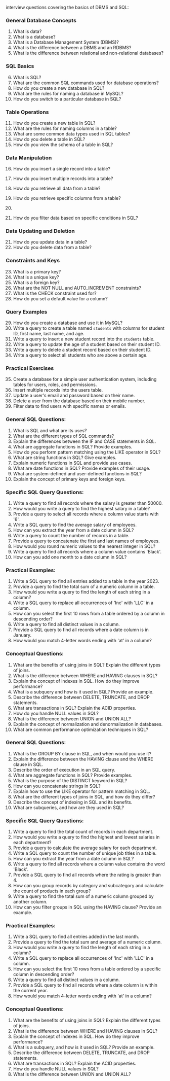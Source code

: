 interview questions covering the basics of DBMS and SQL:

### General Database Concepts

1. What is data?
2. What is a database?
3. What is a Database Management System (DBMS)?
4. What is the difference between a DBMS and an RDBMS?
5. What is the difference between relational and non-relational databases?

### SQL Basics

6. What is SQL?
7. What are the common SQL commands used for database operations?
8. How do you create a new database in SQL?
9. What are the rules for naming a database in MySQL?
10. How do you switch to a particular database in SQL?

### Table Operations

11. How do you create a new table in SQL?
12. What are the rules for naming columns in a table?
13. What are some common data types used in SQL tables?
14. How do you delete a table in SQL?
15. How do you view the schema of a table in SQL?

### Data Manipulation

16. How do you insert a single record into a table?
17. How do you insert multiple records into a table?
18. How do you retrieve all data from a table?
19. How do you retrieve specific columns from a table?
20.

20. How do you filter data based on specific conditions in SQL?

### Data Updating and Deletion

21. How do you update data in a table?
22. How do you delete data from a table?

### Constraints and Keys

23. What is a primary key?
24. What is a unique key?
25. What is a foreign key?
26. What are the NOT NULL and AUTO_INCREMENT constraints?
27. What is the CHECK constraint used for?
28. How do you set a default value for a column?

### Query Examples

29. How do you create a database and use it in MySQL?
30. Write a query to create a table named `students` with columns for student ID, first name, last name, and age.
31. Write a query to insert a new student record into the `students` table.
32. Write a query to update the age of a student based on their student ID.
33. Write a query to delete a student record based on their student ID.
34. Write a query to select all students who are above a certain age.

### Practical Exercises

35. Create a database for a simple user authentication system, including tables for users, roles, and permissions.
36. Insert multiple records into the users table.
37. Update a user's email and password based on their name.
38. Delete a user from the database based on their mobile number.
39. Filter data to find users with specific names or emails.



### General SQL Questions:
1. What is SQL and what are its uses?
2. What are the different types of SQL commands?
3. Explain the differences between the IF and CASE statements in SQL.
4. What are aggregate functions in SQL? Provide examples.
5. How do you perform pattern matching using the LIKE operator in SQL?
6. What are string functions in SQL? Give examples.
7. Explain numeric functions in SQL and provide use cases.
8. What are date functions in SQL? Provide examples of their usage.
9. What are system-defined and user-defined functions in SQL?
10. Explain the concept of primary keys and foreign keys.

### Specific SQL Query Questions:
1. Write a query to find all records where the salary is greater than 50000.
2. How would you write a query to find the highest salary in a table?
3. Provide a query to select all records where a column value starts with '6'.
4. Write a SQL query to find the average salary of employees.
5. How can you extract the year from a date column in SQL?
6. Write a query to count the number of records in a table.
7. Provide a query to concatenate the first and last names of employees.
8. How would you round numeric values to the nearest integer in SQL?
9. Write a query to find all records where a column value contains 'Black'.
10. How can you add one month to a date column in SQL?

### Practical Examples:
1. Write a SQL query to find all entries added to a table in the year 2023.
2. Provide a query to find the total sum of a numeric column in a table.
3. How would you write a query to find the length of each string in a column?
4. Write a SQL query to replace all occurrences of 'Inc' with 'LLC' in a column.
5. How can you select the first 10 rows from a table ordered by a column in descending order?
6. Write a query to find all distinct values in a column.
7. Provide a SQL query to find all records where a date column is in January.
8. How would you match 4-letter words ending with 'at' in a column?

### Conceptual Questions:
1. What are the benefits of using joins in SQL? Explain the different types of joins.
2. What is the difference between WHERE and HAVING clauses in SQL?
3. Explain the concept of indexes in SQL. How do they improve performance?
4. What is a subquery and how is it used in SQL? Provide an example.
5. Describe the difference between DELETE, TRUNCATE, and DROP statements.
6. What are transactions in SQL? Explain the ACID properties.
7. How do you handle NULL values in SQL?
8. What is the difference between UNION and UNION ALL?
9. Explain the concept of normalization and denormalization in databases.
10. What are common performance optimization techniques in SQL?


### General SQL Questions:
1. What is the GROUP BY clause in SQL, and when would you use it?
2. Explain the difference between the HAVING clause and the WHERE clause in SQL.
3. Describe the order of execution in an SQL query.
4. What are aggregate functions in SQL? Provide examples.
5. What is the purpose of the DISTINCT keyword in SQL?
6. How can you concatenate strings in SQL?
7. Explain how to use the LIKE operator for pattern matching in SQL.
8. What are the different types of joins in SQL, and how do they differ?
9. Describe the concept of indexing in SQL and its benefits.
10. What are subqueries, and how are they used in SQL?

### Specific SQL Query Questions:
1. Write a query to find the total count of records in each department.
2. How would you write a query to find the highest and lowest salaries in each department?
3. Provide a query to calculate the average salary for each department.
4. Write a SQL query to count the number of unique job titles in a table.
5. How can you extract the year from a date column in SQL?
6. Write a query to find all records where a column value contains the word 'Black'.
7. Provide a SQL query to find all records where the rating is greater than 4.
8. How can you group records by category and subcategory and calculate the count of products in each group?
9. Write a query to find the total sum of a numeric column grouped by another column.
10. How can you filter groups in SQL using the HAVING clause? Provide an example.

### Practical Examples:
1. Write a SQL query to find all entries added in the last month.
2. Provide a query to find the total sum and average of a numeric column.
3. How would you write a query to find the length of each string in a column?
4. Write a SQL query to replace all occurrences of 'Inc' with 'LLC' in a column.
5. How can you select the first 10 rows from a table ordered by a specific column in descending order?
6. Write a query to find all distinct values in a column.
7. Provide a SQL query to find all records where a date column is within the current year.
8. How would you match 4-letter words ending with 'at' in a column?

### Conceptual Questions:
1. What are the benefits of using joins in SQL? Explain the different types of joins.
2. What is the difference between WHERE and HAVING clauses in SQL?
3. Explain the concept of indexes in SQL. How do they improve performance?
4. What is a subquery, and how is it used in SQL? Provide an example.
5. Describe the difference between DELETE, TRUNCATE, and DROP statements.
6. What are transactions in SQL? Explain the ACID properties.
7. How do you handle NULL values in SQL?
8. What is the difference between UNION and UNION ALL?